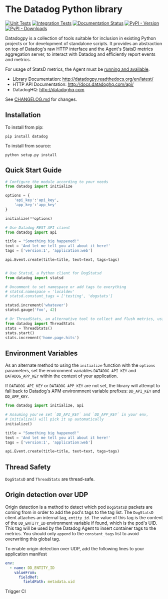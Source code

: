 The Datadog Python library
===========================
[![Unit Tests](https://dev.azure.com/datadoghq/datadogpy/_apis/build/status/DataDog.datadogpy.unit?branchName=master)](https://dev.azure.com/datadoghq/datadogpy/_build/latest?definitionId=10&branchName=master)
[![Integration Tests](https://dev.azure.com/datadoghq/datadogpy/_apis/build/status/DataDog.datadogpy.integration?branchName=master)](https://dev.azure.com/datadoghq/datadogpy/_build/latest?definitionId=13&branchName=master)
[![Documentation Status](https://readthedocs.org/projects/datadogpy/badge/?version=latest)](https://readthedocs.org/projects/datadogpy/?badge=latest)
[![PyPI - Version](https://img.shields.io/pypi/v/datadog.svg)](https://pypi.org/project/datadog)
[![PyPI - Downloads](https://pepy.tech/badge/datadog)](https://pepy.tech/project/datadog)

Datadogpy is a collection of tools suitable for inclusion in existing Python projects or for development of standalone scripts. It provides an abstraction on top of Datadog's raw HTTP interface and the Agent's StatsD metrics aggregation server, to interact with Datadog and efficiently report events and metrics.

For usage of StatsD metrics, the Agent must be [running and available](https://docs.datadoghq.com/developers/dogstatsd/).

- Library Documentation: http://datadogpy.readthedocs.org/en/latest/
- HTTP API Documentation: http://docs.datadoghq.com/api/
- DatadogHQ: http://datadoghq.com

See [CHANGELOG.md](CHANGELOG.md) for changes.

Installation
------------
To install from pip:

    pip install datadog

To install from source:

    python setup.py install


Quick Start Guide
-----------------
```python
# Configure the module according to your needs
from datadog import initialize

options = {
    'api_key':'api_key',
    'app_key':'app_key'
}

initialize(**options)

# Use Datadog REST API client
from datadog import api

title = "Something big happened!"
text = 'And let me tell you all about it here!'
tags = ['version:1', 'application:web']

api.Event.create(title=title, text=text, tags=tags)


# Use Statsd, a Python client for DogStatsd
from datadog import statsd

# Uncomment to set namespace or add tags to everything
# statsd.namespace = 'localdev'
# statsd.constant_tags = ['testing', 'dogstats']

statsd.increment('whatever')
statsd.gauge('foo', 42)

# Or ThreadStats, an alternative tool to collect and flush metrics, using Datadog REST API
from datadog import ThreadStats
stats = ThreadStats()
stats.start()
stats.increment('home.page.hits')

```

Environment Variables
---------------------

As an alternate method to using the `initialize` function with the `options` parameters, set the environment variables `DATADOG_API_KEY` and `DATADOG_APP_KEY` within the context of your application.

If `DATADOG_API_KEY` or `DATADOG_APP_KEY` are not set, the library will attempt to fall back to Datadog's APM environmnent variable prefixes: `DD_API_KEY` and `DD_APP_KEY`.

```python
from datadog import initialize, api

# Assuming you've set `DD_API_KEY` and `DD_APP_KEY` in your env,
# initialize() will pick it up automatically
initialize()

title = "Something big happened!"
text = 'And let me tell you all about it here!'
tags = ['version:1', 'application:web']

api.Event.create(title=title, text=text, tags=tags)
```

Thread Safety
-------------
`DogStatsD` and `ThreadStats` are thread-safe.

Origin detection over UDP
-------------
Origin detection is a method to detect which pod `DogStatsD` packets are coming from in order to add the pod's tags to the tag list.
The `DogStatsD` client attaches an internal tag, `entity_id`. The value of this tag is the content of the `DD_ENTITY_ID` environment variable if found, which is the pod's UID.
This tag will be used by the Datadog Agent to insert container tags to the metrics. You should only `append` to the `constant_tags` list to avoid overwriting this global tag.

To enable origin detection over UDP, add the following lines to your application manifest
```yaml
env:
  - name: DD_ENTITY_ID
    valueFrom:
      fieldRef:
        fieldPath: metadata.uid
```

Trigger CI
